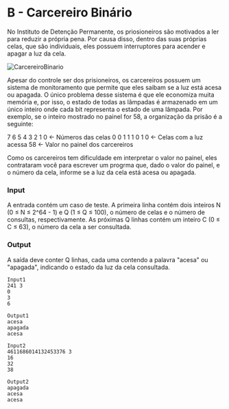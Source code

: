 # B - Carcereiro Binário 

No Instituto de Detenção Permanente, os priosioneiros são motivados a ler para reduzir a própria pena. Por causa disso, dentro das suas próprias celas, que são individuais, 
eles possuem interruptores para acender e apagar a luz da cela.

![CarcereiroBinario](https://i.pinimg.com/564x/4a/b9/76/4ab976f9b7dbd39396eaf830abf88ac6.jpg)

Apesar do controle ser dos prisioneiros, os carcereiros possuem um sistema de monitoramento que permite que eles saibam se a luz está acesa ou apagada. O único problema desse sistema é que ele 
economiza muita memória e, por isso, o estado de todas as lâmpadas é armazenado em um único inteiro onde cada bit representa o estado de uma lâmpada. Por exemplo, se o inteiro mostrado no painel for 58, 
a organização da prisão é a seguinte:

7 6 5 4 3 2 1 0      <- Números das celas
0 0 1 1 1 0 1 0      <- Celas com a luz acessa
             58      <- Valor no painel dos carcereiros
             
Como os carcereiros tem dificuldade em interpretar o valor no painel, eles contrataram você para escrever um progrma que, dado o valor do painel, e o número da cela, informe se a luz da cela está acesa ou apagada.

### **Input**
A entrada contém um caso de teste. A primeira linha contém dois inteiros N (0 ≤ N ≤ 2^64 - 1) e Q (1 ≤ Q ≤ 100), o número de celas e o número de consultas, respectivamente. As próximas Q linhas contém um inteiro 
C (0 ≤ C ≤ 63), o número da cela a ser consultada.

### **Output**
A saída deve conter Q linhas, cada uma contendo a palavra "acesa" ou "apagada", indicando o estado da luz da cela consultada.

~~~
Input1
241 3
0
3
6
~~~

~~~
Output1
acesa
apagada
acesa
~~~

~~~
Input2
4611686014132453376 3
16
32
38
~~~

~~~
Output2
apagada
acesa
acesa
~~~
